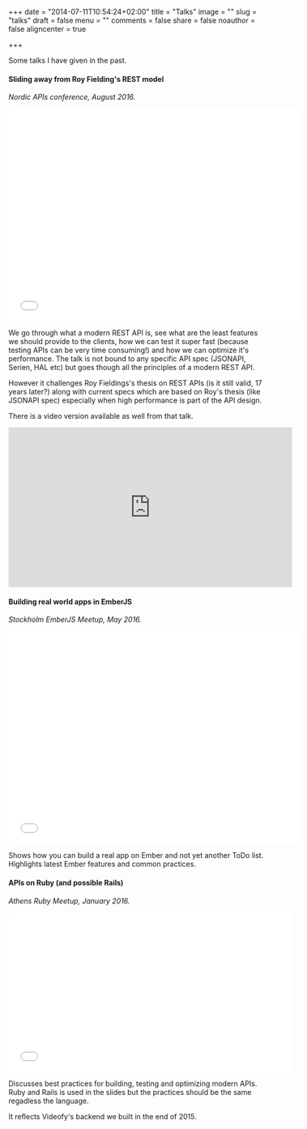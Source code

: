 +++
date = "2014-07-11T10:54:24+02:00"
title = "Talks"
image = ""
slug = "talks"
draft = false
menu = ""
comments = false
share = false
noauthor = false
aligncenter = true

+++

Some talks I have given in the past.

#### Sliding away from Roy Fielding's REST model
_Nordic APIs conference, August 2016._


<iframe src="//slides.com/vasilakisfil/sliding-away-from-roy-fielding-rest-model/embed" width="576" height="420" scrolling="no" frameborder="0" webkitallowfullscreen mozallowfullscreen allowfullscreen></iframe>

We go through what a modern REST API is, see what are the least features we should provide to the clients,
how we can test it super fast (because testing APIs can be very time consuming!) and how we can optimize it's performance.
The talk is not bound to any specific API spec (JSONAPI, Serien, HAL etc) but goes though all the principles of a modern REST API.

However it challenges Roy Fieldings's thesis on REST APIs (is it still valid, 17 years later?) along with current specs which are
based on Roy's thesis (like JSONAPI spec) especially when high performance is part of the API design.

There is a video version available as well from that talk.
<iframe width="560" height="315" src="https://www.youtube.com/embed/RY_kMXEJZfk" frameborder="0" allowfullscreen></iframe>

#### Building real world apps in EmberJS
_Stockholm EmberJS Meetup, May 2016._

<iframe src="//slides.com/vasilakisfil/emberjs26-tutorial/embed" width="576" height="420" scrolling="no" frameborder="0" webkitallowfullscreen mozallowfullscreen allowfullscreen></iframe>

Shows how you can build a real app on Ember and not yet another ToDo list.
Highlights latest Ember features and common practices.


#### APIs on Ruby (and possible Rails)
_Athens Ruby Meetup, January 2016._

<iframe src="//slides.com/vasilakisfil/apis-on-ruby-and-rails/embed" width="560" height="315" scrolling="no" frameborder="0" webkitallowfullscreen mozallowfullscreen allowfullscreen></iframe>

Discusses best practices for building, testing and optimizing modern APIs.
Ruby and Rails is used in the slides but the practices should be the same regadless the language.

It reflects Videofy's backend we built in the end of 2015.
